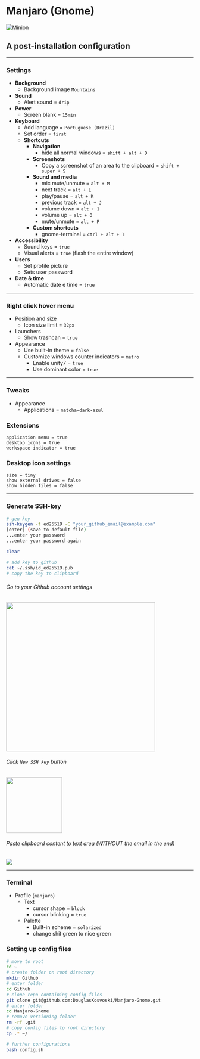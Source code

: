 # Manjaro (Gnome)
![Minion](https://manjaro.org/img/logo.svg)
## A post-installation configuration

---

### Settings
+ **Background**
	- Background image `Mountains`
+ **Sound**
	- Alert sound = `drip`
+ **Power**
	- Screen blank = `15min`
+ **Keyboard**
	- Add language = `Portuguese (Brazil)`
	- Set order = `first`
	+ **Shortcuts**
		+ **Navigation**
			- hide all normal windows = `shift + alt + D`
		+ **Screenshots**
			- Copy a screenshot of an area to the clipboard = `shift + super + S`
		+ **Sound and media**
			- mic mute/unmute = `alt + M`
			- next track = `alt + L`
			- play/pause = `alt + K`
			- previous track = `alt + J`
			- volume down = `alt + I`
			- volume up = `alt + O`
			- mute/unmute = `alt + P`
		+ **Custom shortcuts**
			- gnome-terminal = `ctrl + alt + T`
+ **Accessibility**
	- Sound keys = `true`
	- Visual alerts = `true` (flash the entire window)
+ **Users**
	- Set profile picture
	- Sets user password
+ **Date & time**
	- Automatic date e time = `true`
---

### Right click hover menu
+ Position and size
	- Icon size limit = `32px`
+ Launchers
	- Show trashcan = `true`
+ Appearance
	- Use built-in theme = `false`
	- Customize windows counter indicators = `metro`
		- Enable unity7 = `true`
		- Use dominant color = `true`

---

### Tweaks
+ Appearance
	- Applications = `matcha-dark-azul`


### Extensions
```
application menu = true
desktop icons = true
workspace indicator = true
```

### Desktop icon settings
```
size = tiny
show external drives = false
show hidden files = false
```

---

### Generate SSH-key
```bash
# gen key
ssh-keygen -t ed25519 -C "your_github_email@example.com"
[enter] (save to default file)
...enter your password
...enter your password again

clear

# add key to github
cat ~/.ssh/id_ed25519.pub
# copy the key to clipboard
```
###### Go to your Github account settings
<img src="https://docs.github.com/assets/cb-34573/images/help/settings/userbar-account-settings.png" height="400"/>

###### Click `New SSH key` button
<img src="https://docs.github.com/assets/cb-11964/images/help/settings/ssh-add-ssh-key.png" height="150"/>

###### Paste clipboard content to text area (WITHOUT the email in the end)
<img src="https://docs.github.com/assets/cb-24835/images/help/settings/ssh-key-paste.png"/>


---

### Terminal
+ Profile (`manjaro`)
	+ Text
		- cursor shape = `block`
		- cursor blinking = `true`
	+ Palette
		- Built-in scheme = `solarized`
		- change shit green to nice green

### Setting up config files
```bash
# move to root
cd ~
# create folder on root directory
mkdir Github
# enter folder
cd Github
# clone repo containing config files
git clone git@github.com:DouglasKosvoski/Manjaro-Gnome.git
# enter folder
cd Manjaro-Gnome
# remove versioning folder
rm -rf .git
# copy config files to root directory
cp .* ~/

# further configurations
bash config.sh
```
